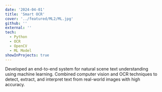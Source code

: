 ```yaml
---
date: '2024-04-01'
title: 'Smart OCR'
cover: '../featured/ML2/ML.jpg'
github: ''
external: ''
tech:
  - Python
  - OCR
  - OpenCV
  - ML Model
showInProjects: true
---
```


Developed an end-to-end system for natural scene text understanding using machine learning. Combined computer vision and OCR techniques to detect, extract, and interpret text from real-world images with high accuracy.

